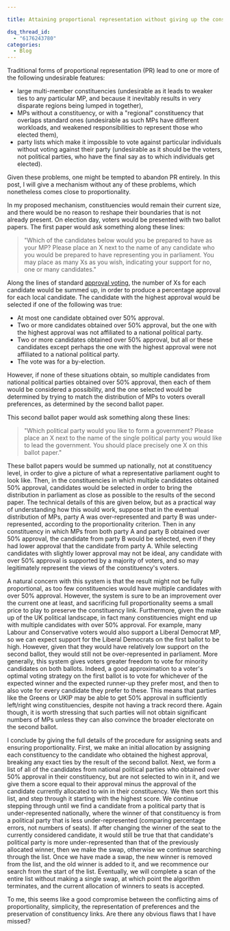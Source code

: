 ```yaml
---

title: Attaining proportional representation without giving up the constituency link

dsq_thread_id:
  - "6176243780"
categories:
  - Blog
---
```

Traditional forms of proportional representation (PR) lead to one or more of the following undesirable features:
<ul>
	<li>large multi-member constituencies (undesirable as it leads to weaker ties to any particular MP, and because it inevitably results in very disparate regions being lumped in together),</li>
	<li>MPs without a constituency, or with a "regional" constituency that overlaps standard ones (undesirable as such MPs have different workloads, and weakened responsibilities to represent those who elected them),</li>
	<li>party lists which make it impossible to vote against particular individuals without voting against their party (undesirable as it should be the voters, not political parties, who have the final say as to which individuals get elected).</li>
</ul>
Given these problems, one might be tempted to abandon PR entirely. In this post, I will give a mechanism without any of these problems, which nonetheless comes close to proportionality.

In my proposed mechanism, constituencies would remain their current size, and there would be no reason to reshape their boundaries that is not already present. On election day, voters would be presented with two ballot papers. The first paper would ask something along these lines:
<blockquote>"Which of the candidates below would you be prepared to have as your MP? Please place an X next to the name of any candidate who you would be prepared to have representing you in parliament. You may place as many Xs as you wish, indicating your support for no, one or many candidates."</blockquote>
Along the lines of standard <a href="https://en.wikipedia.org/wiki/Approval_voting">approval voting</a>, the number of Xs for each candidate would be summed up, in order to produce a percentage approval for each local candidate. The candidate with the highest approval would be selected if one of the following was true:
<ul>
	<li>At most one candidate obtained over 50% approval.</li>
	<li>Two or more candidates obtained over 50% approval, but the one with the highest approval was not affiliated to a national political party.</li>
	<li>Two or more candidates obtained over 50% approval, but all or these candidates except perhaps the one with the highest approval were not affiliated to a national political party.</li>
	<li>The vote was for a by-election.</li>
</ul>
However, if none of these situations obtain, so multiple candidates from national political parties obtained over 50% approval, then each of them would be considered a possibility, and the one selected would be determined by trying to match the distribution of MPs to voters overall preferences, as determined by the second ballot paper.

This second ballot paper would ask something along these lines:
<blockquote>"Which political party would you like to form a government? Please place an X next to the name of the single political party you would like to lead the government. You should place precisely one X on this ballot paper."</blockquote>
These ballot papers would be summed up nationally, not at constituency level, in order to give a picture of what a representative parliament ought to look like. Then, in the constituencies in which multiple candidates obtained 50% approval, candidates would be selected in order to bring the distribution in parliament as close as possible to the results of the second paper. The technical details of this are given below, but as a practical way of understanding how this would work, suppose that in the eventual distribution of MPs, party A was over-represented and party B was under-represented, according to the proportionality criterion. Then in any constituency in which MPs from both party A and party B obtained over 50% approval, the candidate from party B would be selected, even if they had lower approval that the candidate from party A. While selecting candidates with slightly lower approval may not be ideal, any candidate with over 50% approval is supported by a majority of voters, and so may legitimately represent the views of the constituency's voters.

A natural concern with this system is that the result might not be fully proportional, as too few constituencies would have multiple candidates with over 50% approval. However, the system is sure to be an improvement over the current one at least, and sacrificing full proportionality seems a small price to play to preserve the constituency link. Furthermore, given the make up of the UK political landscape, in fact many constituencies might end up with multiple candidates with over 50% approval. For example, many Labour and Conservative voters would also support a Liberal Democrat MP, so we can expect support for the Liberal Democrats on the first ballot to be high. However, given that they would have relatively low support on the second ballot, they would still not be over-represented in parliament. More generally, this system gives voters greater freedom to vote for minority candidates on both ballots. Indeed, a good approximation to a voter's optimal voting strategy on the first ballot is to vote for whichever of the expected winner and the expected runner-up they prefer most, and then to also vote for every candidate they prefer to these. This means that parties like the Greens or UKIP may be able to get 50% approval in sufficiently left/right wing constituencies, despite not having a track record there. Again though, it is worth stressing that such parties will not obtain significant numbers of MPs unless they can also convince the broader electorate on the second ballot.

I conclude by giving the full details of the procedure for assigning seats and ensuring proportionality. First, we make an initial allocation by assigning each constituency to the candidate who obtained the highest approval, breaking any exact ties by the result of the second ballot. Next, we form a list of all of the candidates from national political parties who obtained over 50% approval in their constituency, but are not selected to win in it, and we give them a score equal to their approval minus the approval of the candidate currently allocated to win in their constituency. We then sort this list, and step through it starting with the highest score. We continue stepping through until we find a candidate from a political party that is under-represented nationally, where the winner of that constituency is from a political party that is less under-represented (comparing percentage errors, not numbers of seats). If after changing the winner of the seat to the currently considered candidate, it would still be true that that candidate's political party is more under-represented than that of the previously allocated winner, then we make the swap, otherwise we continue searching through the list. Once we have made a swap, the new winner is removed from the list, and the old winner is added to it, and we recommence our search from the start of the list. Eventually, we will complete a scan of the entire list without making a single swap, at which point the algorithm terminates, and the current allocation of winners to seats is accepted.

To me, this seems like a good compromise between the conflicting aims of proportionality, simplicity, the representation of preferences and the preservation of constituency links. Are there any obvious flaws that I have missed?